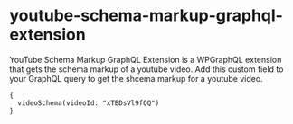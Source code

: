 # youtube-schema-markup-graphql-extension

YouTube Schema Markup GraphQL Extension is a WPGraphQL extension that gets the schema markup of a youtube video. Add this custom field to your GraphQL query to get the shcema markup for a youtube video.

```
{
  videoSchema(videoId: "xTBDsVl9fQQ")
}
```
